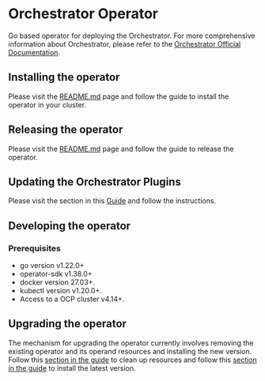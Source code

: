 # Orchestrator Operator

Go based operator for deploying the Orchestrator.
For more comprehensive information about Orchestrator, please refer to
the [Orchestrator Official Documentation](https://www.rhdhorchestrator.io/).

## Installing the operator

Please visit the [README.md](https://github.com/rhdhorchestrator/orchestrator-go-operator/blob/main/docs/README.md)
page and follow the guide to install the operator in your cluster.

## Releasing the operator

Please visit
the [README.md](https://github.com/rhdhorchestrator/orchestrator-go-operator/blob/main/docs/operator-release/operator-release.md)
page and follow the guide to release the operator.

## Updating the Orchestrator Plugins

Please visit the section in
this [Guide](https://github.com/rhdhorchestrator/orchestrator-go-operator/blob/main/docs/operator-release/operator-release.md#update-the-orchestrator-plugin-if-needed)
and follow the instructions.

## Developing the operator

### Prerequisites

- go version v1.22.0+
- operator-sdk v1.38.0+
- docker version 27.03+.
- kubectl version v1.20.0+.
- Access to a OCP cluster v4.14+.

## Upgrading the operator

The mechanism for upgrading the operator currently involves removing the existing operator and its operand resources and
installing the new version.
Follow
this [section in the guide](https://github.com/rhdhorchestrator/orchestrator-go-operator/tree/main/docs/main#cleanup) to
clean up resources and follow
this [section in the guide](https://github.com/rhdhorchestrator/orchestrator-go-operator/tree/main/docs/main#installing-the-orchestrator-go-operator)
to install the latest version.


